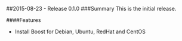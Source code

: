 ##2015-08-23 - Release 0.1.0
###Summary
This is the initial release.

####Features
- Install Boost for Debian, Ubuntu, RedHat and CentOS
